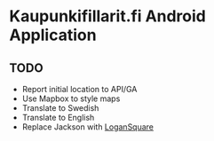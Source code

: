 Kaupunkifillarit.fi Android Application
=======================================

TODO
----

* Report initial location to API/GA
* Use Mapbox to style maps
* Translate to Swedish
* Translate to English
* Replace Jackson with [LoganSquare](https://github.com/bluelinelabs/LoganSquare)
